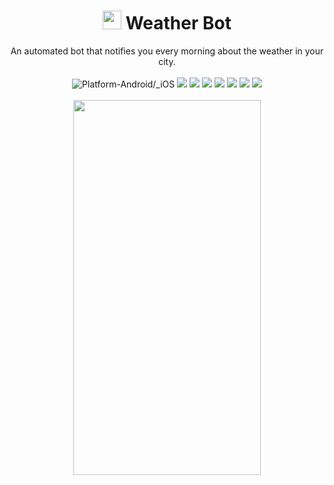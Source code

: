 <h1 align="center"> <img src="https://github.com/cmcodes1/weather-bot/blob/master/weather_bot_logo.jpg" width="30" height="30"> Weather Bot </h1>
<p align="center">
  An automated bot that notifies you every morning about the weather in your city. <br/> <br/>
  <img src="https://img.shields.io/badge/Platform-Android/_iOS-brightgreen.svg" alt="Platform-Android/_iOS" />
  <img src="https://img.shields.io/badge/Version-v1.0beta-brightgreen.svg" />
  <img src="https://img.shields.io/badge/Repo_Size-238_KB-orange.svg" />
  <img src="https://img.shields.io/badge/Editor-VS_Code-0078d7.svg" />
  <img src="https://img.shields.io/badge/Language-JavaScript-f0db4f.svg" />
  <img src="https://img.shields.io/badge/Runtime_Environment-Node.js-68A063.svg" />
  <img src="https://img.shields.io/badge/Weather_API-OpenWeatherMap-e96e4d.svg" />
  <img src="https://img.shields.io/badge/Chat_API-Telegram-139bd0.svg" /> <br/> <br/>
  <img src="https://github.com/cmcodes1/weather-bot/blob/master/bot_preview.png" height="600px" width="300px" />
</p>
